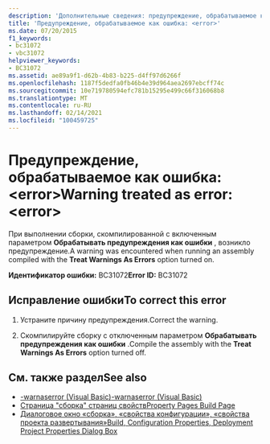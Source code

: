 ```yaml
---
description: 'Дополнительные сведения: предупреждение, обрабатываемое как ошибка: <error>'
title: 'Предупреждение, обрабатываемое как ошибка: <error>'
ms.date: 07/20/2015
f1_keywords:
- bc31072
- vbc31072
helpviewer_keywords:
- BC31072
ms.assetid: ae89a9f1-d62b-4b83-b225-d4ff97d6266f
ms.openlocfilehash: 1187f5dedfa0fb46b4e39d964aea2697ebcff74c
ms.sourcegitcommit: 10e719780594efc781b15295e499c66f316068b8
ms.translationtype: MT
ms.contentlocale: ru-RU
ms.lasthandoff: 02/14/2021
ms.locfileid: "100459725"
---
```

# <a name="warning-treated-as-error-error"></a><span data-ttu-id="94c75-103">Предупреждение, обрабатываемое как ошибка: \<error></span><span class="sxs-lookup"><span data-stu-id="94c75-103">Warning treated as error: \<error></span></span>

<span data-ttu-id="94c75-104">При выполнении сборки, скомпилированной с включенным параметром **Обрабатывать предупреждения как ошибки** , возникло предупреждение.</span><span class="sxs-lookup"><span data-stu-id="94c75-104">A warning was encountered when running an assembly compiled with the **Treat Warnings As Errors** option turned on.</span></span>  
  
 <span data-ttu-id="94c75-105">**Идентификатор ошибки:** BC31072</span><span class="sxs-lookup"><span data-stu-id="94c75-105">**Error ID:** BC31072</span></span>  
  
## <a name="to-correct-this-error"></a><span data-ttu-id="94c75-106">Исправление ошибки</span><span class="sxs-lookup"><span data-stu-id="94c75-106">To correct this error</span></span>  
  
1. <span data-ttu-id="94c75-107">Устраните причину предупреждения.</span><span class="sxs-lookup"><span data-stu-id="94c75-107">Correct the warning.</span></span>  
  
2. <span data-ttu-id="94c75-108">Скомпилируйте сборку с отключенным параметром **Обрабатывать предупреждения как ошибки** .</span><span class="sxs-lookup"><span data-stu-id="94c75-108">Compile the assembly with the **Treat Warnings As Errors** option turned off.</span></span>  
  
## <a name="see-also"></a><span data-ttu-id="94c75-109">См. также раздел</span><span class="sxs-lookup"><span data-stu-id="94c75-109">See also</span></span>

- [<span data-ttu-id="94c75-110">-warnaserror (Visual Basic)</span><span class="sxs-lookup"><span data-stu-id="94c75-110">-warnaserror (Visual Basic)</span></span>](../reference/command-line-compiler/warnaserror.md)
- <span data-ttu-id="94c75-111">[Страница "сборка" страниц свойств](/previous-versions/visualstudio/visual-studio-2010/zxbs6ywz(v=vs.100))</span><span class="sxs-lookup"><span data-stu-id="94c75-111">[Property Pages Build Page](/previous-versions/visualstudio/visual-studio-2010/zxbs6ywz(v=vs.100))</span></span>
- <span data-ttu-id="94c75-112">[Диалоговое окно «сборка», «свойства конфигурации», «свойства проекта развертывания»](/previous-versions/visualstudio/visual-studio-2010/1befw7hy(v=vs.100))</span><span class="sxs-lookup"><span data-stu-id="94c75-112">[Build, Configuration Properties, Deployment Project Properties Dialog Box](/previous-versions/visualstudio/visual-studio-2010/1befw7hy(v=vs.100))</span></span>

